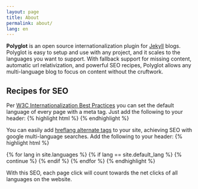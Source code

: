 ```yaml
---
layout: page
title: About
permalink: about/
lang: en
---
```

<p class="message">
  <b>Polyglot</b> is an open source internationalization plugin for <a href="http://jekyllrb.com">Jekyll</a> blogs. Polyglot is easy to setup and use with any project, and it scales to the languages you want to support. With fallback support for missing content, automatic url relativization, and powerful SEO recipes, Polyglot allows any multi-language blog to focus on content without the cruftwork.
</p>


## Recipes for SEO

Per [W3C Internationalization Best Practices](http://www.w3.org/International/geo/html-tech/tech-lang.html#ri20060630.133615821)
you can set the default language of every page with a meta tag. Just add the following to your header:
{% highlight html %}
<meta http-equiv="Content-Language" content="!!LANGUAGE!!">
{% endhighlight %}

You can easily add [hreflang alternate tags](https://support.google.com/webmasters/answer/189077?hl=en)
to your site, achieving SEO with google multi-language searches. Add the following to your header:
{% highlight html %}
<link rel="alternate"
      hreflang="{{site.default_lang}}"
      href="http://yoursite.com{{page.permalink}}" />
{% for lang in site.languages %}
{% if lang == site.default_lang %}
  {% continue %}
{% endif %}
<link rel="alternate"
    hreflang="{{lang}}"
    href="http://yoursite.com/{{lang}}{{page.permalink}}" />
{% endfor %}
{% endhighlight %}

With this SEO, each page click will count towards the net clicks of all languages on the website.
